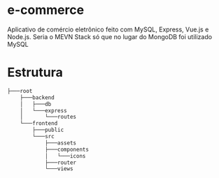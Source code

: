# e-commerce
Aplicativo de comércio eletrônico feito com MySQL, Express, Vue.js e Node.js.
Seria o MEVN Stack só que no lugar do MongoDB foi utilizado MySQL
# Estrutura
``` bash
├───root
    ├───backend
    │   ├───db
    │   └───express
    │       └───routes
    └───frontend
        ├───public
        └───src
            ├───assets
            ├───components
            │   └───icons
            ├───router
            └───views
```
